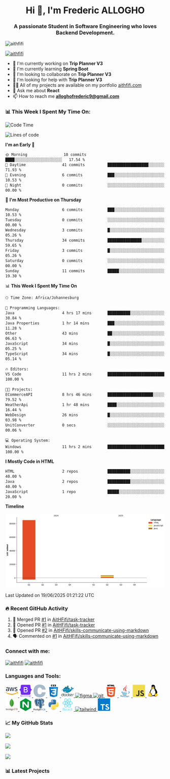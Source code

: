 <h1 align="center">Hi 👋, I'm Frederic ALLOGHO</h1>
<h3 align="center">A passionate Student in Software Engineering who loves Backend Development. </h3>

<p align="left"> <img src="https://komarev.com/ghpvc/?username=aithfifi&label=Profile%20views&color=0e75b6&style=flat" alt="aithfifi" /> </p>

<p align="left"> <a href="https://github.com/ryo-ma/github-profile-trophy"><img src="https://github-profile-trophy.vercel.app/?username=aithfifi" alt="aithfifi" /></a> </p>

- 🔭 I'm currently working on **Trip Planner V3**
- 🌱 I'm currently learning **Spring Boot**
- 👯 I'm looking to collaborate on **Trip Planner V3**
- 🤝 I'm looking for help with **Trip Planner V3**
- 👨‍💻 All of my projects are available on my portfolio [aithfifi.com](aithfifi.com)
- 💬 Ask me about **React**
- 📫 How to reach me **alloghofrederic9@gmail.com**

### 📊 This Week I Spent My Time On:
<!--START_SECTION:waka-->
![Code Time](http://img.shields.io/badge/Code%20Time-11%20hrs%202%20mins-blue)

![Lines of code](https://img.shields.io/badge/From%20Hello%20World%20I%27ve%20Written-88.4%20thousand%20lines%20of%20code-blue)

**I'm an Early 🐤** 

```text
🌞 Morning                10 commits          ████░░░░░░░░░░░░░░░░░░░░░   17.54 % 
🌆 Daytime                41 commits          ██████████████████░░░░░░░   71.93 % 
🌃 Evening                6 commits           ███░░░░░░░░░░░░░░░░░░░░░░   10.53 % 
🌙 Night                  0 commits           ░░░░░░░░░░░░░░░░░░░░░░░░░   00.00 % 
```
📅 **I'm Most Productive on Thursday** 

```text
Monday                   6 commits           ███░░░░░░░░░░░░░░░░░░░░░░   10.53 % 
Tuesday                  0 commits           ░░░░░░░░░░░░░░░░░░░░░░░░░   00.00 % 
Wednesday                3 commits           █░░░░░░░░░░░░░░░░░░░░░░░░   05.26 % 
Thursday                 34 commits          ███████████████░░░░░░░░░░   59.65 % 
Friday                   3 commits           █░░░░░░░░░░░░░░░░░░░░░░░░   05.26 % 
Saturday                 0 commits           ░░░░░░░░░░░░░░░░░░░░░░░░░   00.00 % 
Sunday                   11 commits          █████░░░░░░░░░░░░░░░░░░░░   19.30 % 
```


📊 **This Week I Spent My Time On** 

```text
🕑︎ Time Zone: Africa/Johannesburg

💬 Programming Languages: 
Java                     4 hrs 17 mins       ██████████░░░░░░░░░░░░░░░   38.84 % 
Java Properties          1 hr 14 mins        ███░░░░░░░░░░░░░░░░░░░░░░   11.28 % 
Other                    43 mins             ██░░░░░░░░░░░░░░░░░░░░░░░   06.63 % 
JavaScript               34 mins             █░░░░░░░░░░░░░░░░░░░░░░░░   05.25 % 
TypeScript               34 mins             █░░░░░░░░░░░░░░░░░░░░░░░░   05.14 % 

🔥 Editors: 
VS Code                  11 hrs 2 mins       █████████████████████████   100.00 % 

🐱‍💻 Projects: 
ECommerceAPI             8 hrs 46 mins       ████████████████████░░░░░   79.52 % 
WeatherApi               1 hr 48 mins        ████░░░░░░░░░░░░░░░░░░░░░   16.44 % 
WebDesign                26 mins             █░░░░░░░░░░░░░░░░░░░░░░░░   03.98 % 
UnitConverter            0 secs              ░░░░░░░░░░░░░░░░░░░░░░░░░   00.06 % 

💻 Operating System: 
Windows                  11 hrs 2 mins       █████████████████████████   100.00 % 
```

**I Mostly Code in HTML** 

```text
HTML                     2 repos             ██████████░░░░░░░░░░░░░░░   40.00 % 
Java                     2 repos             ██████████░░░░░░░░░░░░░░░   40.00 % 
JavaScript               1 repo              █████░░░░░░░░░░░░░░░░░░░░   20.00 % 
```



**Timeline**

![Lines of Code chart](https://raw.githubusercontent.com/AitHFifi/AitHFifi/main/assets/bar_graph.png)


 Last Updated on 19/06/2025 01:21:22 UTC
<!--END_SECTION:waka-->

### 🔥 Recent GitHub Activity
<!--START_SECTION:activity-->
1. 🎉 Merged PR [#1](https://github.com/AitHFifi/task-tracker/pull/1) in [AitHFifi/task-tracker](https://github.com/AitHFifi/task-tracker)
2. 💪 Opened PR [#1](https://github.com/AitHFifi/task-tracker/pull/1) in [AitHFifi/task-tracker](https://github.com/AitHFifi/task-tracker)
3. 💪 Opened PR [#2](https://github.com/AitHFifi/skills-communicate-using-markdown/pull/2) in [AitHFifi/skills-communicate-using-markdown](https://github.com/AitHFifi/skills-communicate-using-markdown)
4. 🗣 Commented on [#1](https://github.com/AitHFifi/skills-communicate-using-markdown/issues/1#issuecomment-2931878030) in [AitHFifi/skills-communicate-using-markdown](https://github.com/AitHFifi/skills-communicate-using-markdown)
<!--END_SECTION:activity-->

<h3 align="left">Connect with me:</h3>
<p align="left">
<a href="https://linkedin.com/in/aithfifi" target="blank"><img align="center" src="https://raw.githubusercontent.com/rahuldkjain/github-profile-readme-generator/master/src/images/icons/Social/linked-in-alt.svg" alt="aithfifi" height="30" width="40" /></a>
<a href="https://instagram.com/aithfifi" target="blank"><img align="center" src="https://raw.githubusercontent.com/rahuldkjain/github-profile-readme-generator/master/src/images/icons/Social/instagram.svg" alt="aithfifi" height="30" width="40" /></a>
</p>

<h3 align="left">Languages and Tools:</h3>
<p align="left"> <a href="https://aws.amazon.com" target="_blank" rel="noreferrer"> <img src="https://raw.githubusercontent.com/devicons/devicon/master/icons/amazonwebservices/amazonwebservices-original-wordmark.svg" alt="aws" width="40" height="40"/> </a> <a href="https://getbootstrap.com" target="_blank" rel="noreferrer"> <img src="https://raw.githubusercontent.com/devicons/devicon/master/icons/bootstrap/bootstrap-plain-wordmark.svg" alt="bootstrap" width="40" height="40"/> </a> <a href="https://www.cprogramming.com/" target="_blank" rel="noreferrer"> <img src="https://raw.githubusercontent.com/devicons/devicon/master/icons/c/c-original.svg" alt="c" width="40" height="40"/> </a> <a href="https://www.w3schools.com/css/" target="_blank" rel="noreferrer"> <img src="https://raw.githubusercontent.com/devicons/devicon/master/icons/css3/css3-original-wordmark.svg" alt="css3" width="40" height="40"/> </a> <a href="https://www.docker.com/" target="_blank" rel="noreferrer"> <img src="https://raw.githubusercontent.com/devicons/devicon/master/icons/docker/docker-original-wordmark.svg" alt="docker" width="40" height="40"/> </a> <a href="https://www.figma.com/" target="_blank" rel="noreferrer"> <img src="https://www.vectorlogo.zone/logos/figma/figma-icon.svg" alt="figma" width="40" height="40"/> </a> <a href="https://git-scm.com/" target="_blank" rel="noreferrer"> <img src="https://www.vectorlogo.zone/logos/git-scm/git-scm-icon.svg" alt="git" width="40" height="40"/> </a> <a href="https://www.w3.org/html/" target="_blank" rel="noreferrer"> <img src="https://raw.githubusercontent.com/devicons/devicon/master/icons/html5/html5-original-wordmark.svg" alt="html5" width="40" height="40"/> </a> <a href="https://www.java.com" target="_blank" rel="noreferrer"> <img src="https://raw.githubusercontent.com/devicons/devicon/master/icons/java/java-original.svg" alt="java" width="40" height="40"/> </a> <a href="https://developer.mozilla.org/en-US/docs/Web/JavaScript" target="_blank" rel="noreferrer"> <img src="https://raw.githubusercontent.com/devicons/devicon/master/icons/javascript/javascript-original.svg" alt="javascript" width="40" height="40"/> </a> <a href="https://www.linux.org/" target="_blank" rel="noreferrer"> <img src="https://raw.githubusercontent.com/devicons/devicon/master/icons/linux/linux-original.svg" alt="linux" width="40" height="40"/> </a> <a href="https://www.mongodb.com/" target="_blank" rel="noreferrer"> <img src="https://raw.githubusercontent.com/devicons/devicon/master/icons/mongodb/mongodb-original-wordmark.svg" alt="mongodb" width="40" height="40"/> </a> <a href="https://www.nginx.com" target="_blank" rel="noreferrer"> <img src="https://raw.githubusercontent.com/devicons/devicon/master/icons/nginx/nginx-original.svg" alt="nginx" width="40" height="40"/> </a> <a href="https://www.postgresql.org" target="_blank" rel="noreferrer"> <img src="https://raw.githubusercontent.com/devicons/devicon/master/icons/postgresql/postgresql-original-wordmark.svg" alt="postgresql" width="40" height="40"/> </a> <a href="https://www.python.org" target="_blank" rel="noreferrer"> <img src="https://raw.githubusercontent.com/devicons/devicon/master/icons/python/python-original.svg" alt="python" width="40" height="40"/> </a> <a href="https://reactjs.org/" target="_blank" rel="noreferrer"> <img src="https://raw.githubusercontent.com/devicons/devicon/master/icons/react/react-original-wordmark.svg" alt="react" width="40" height="40"/> </a> <a href="https://tailwindcss.com/" target="_blank" rel="noreferrer"> <img src="https://www.vectorlogo.zone/logos/tailwindcss/tailwindcss-icon.svg" alt="tailwind" width="40" height="40"/> </a> <a href="https://www.typescriptlang.org/" target="_blank" rel="noreferrer"> <img src="https://raw.githubusercontent.com/devicons/devicon/master/icons/typescript/typescript-original.svg" alt="typescript" width="40" height="40"/> </a> </p>

### 📈 My GitHub Stats

![](https://github-readme-stats.vercel.app/api/top-langs?username=aithfifi&show_icons=true&locale=en&layout=compact&theme=radical)

![](https://github-readme-stats.vercel.app/api?username=aithfifi&show_icons=true&locale=en&count_private=true&hide=prs,issues&theme=radical)

![](https://github-readme-streak-stats.herokuapp.com/?user=aithfifi&theme=radical)

### 📊 Latest Projects

<!-- LATEST-PROJECTS:START -->
<!-- LATEST-PROJECTS:END -->
